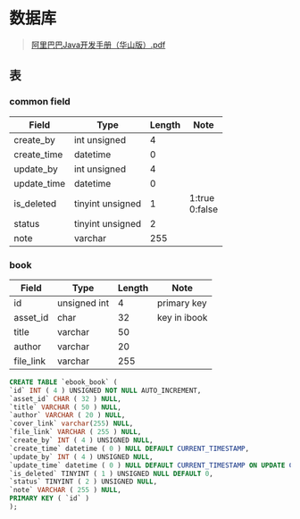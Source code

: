 # 数据库
> [阿里巴巴Java开发手册（华山版）.pdf](https://github.com/alibaba/p3c/blob/master/%E9%98%BF%E9%87%8C%E5%B7%B4%E5%B7%B4Java%E5%BC%80%E5%8F%91%E6%89%8B%E5%86%8C%EF%BC%88%E5%8D%8E%E5%B1%B1%E7%89%88%EF%BC%89.pdf)

## 表

### common field

| Field | Type | Length | Note |
| ----- | ---- | ------ | ---- |
| create_by | int unsigned | 4 |  |
| create_time | datetime | 0 |  |
| update_by | int unsigned | 4 |  |
| update_time | datetime | 0 |  |
| is_deleted | tinyint unsigned | 1 | 1:true<br/>0:false |
| status | tinyint unsigned | 2 |  |
| note | varchar | 255 |  |

### book

| Field | Type | Length | Note |
| ----- | ---- | ------ | ---- |
| id    | unsigned int  | 4      | primary key |
| asset_id | char | 32 | key in ibook |
| title | varchar | 50 |  |
| author | varchar | 20 |  |
| file_link | varchar | 255 |  |

```sql
CREATE TABLE `ebook_book` (
`id` INT ( 4 ) UNSIGNED NOT NULL AUTO_INCREMENT,
`asset_id` CHAR ( 32 ) NULL,
`title` VARCHAR ( 50 ) NULL,
`author` VARCHAR ( 20 ) NULL,
`cover_link` varchar(255) NULL,
`file_link` VARCHAR ( 255 ) NULL,
`create_by` INT ( 4 ) UNSIGNED NULL,
`create_time` datetime ( 0 ) NULL DEFAULT CURRENT_TIMESTAMP,
`update_by` INT ( 4 ) UNSIGNED NULL,
`update_time` datetime ( 0 ) NULL DEFAULT CURRENT_TIMESTAMP ON UPDATE CURRENT_TIMESTAMP(0),
`is_deleted` TINYINT ( 1 ) UNSIGNED NULL DEFAULT 0,
`status` TINYINT ( 2 ) UNSIGNED NULL,
`note` VARCHAR ( 255 ) NULL,
PRIMARY KEY ( `id` ) 
);
```
